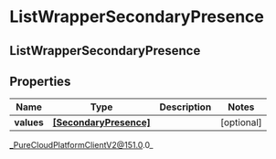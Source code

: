 # ListWrapperSecondaryPresence

## ListWrapperSecondaryPresence

## Properties

|Name | Type | Description | Notes|
|------------ | ------------- | ------------- | -------------|
| **values** | [**[SecondaryPresence]**](SecondaryPresence) |  | [optional] |



_PureCloudPlatformClientV2@151.0.0_
